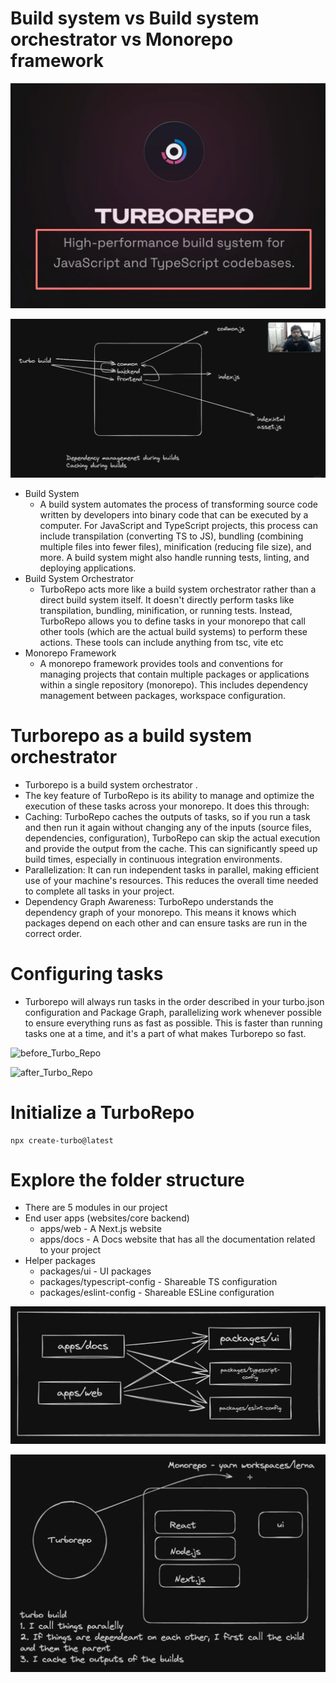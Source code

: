 # Build system vs Build system orchestrator vs Monorepo framework

![Turbo](./images/turbo.webp)

![Turbo](./images/turborepo.png)

- Build System
  - A build system automates the process of transforming source code written by developers into binary code that can be executed by a computer. For JavaScript and TypeScript projects, this process can include transpilation (converting TS to JS), bundling (combining multiple files into fewer files), minification (reducing file size), and more. A build system might also handle running tests, linting, and deploying applications.
- Build System Orchestrator
  - TurboRepo acts more like a build system orchestrator rather than a direct build system itself. It doesn't directly perform tasks like transpilation, bundling, minification, or running tests. Instead, TurboRepo allows you to define tasks in your monorepo that call other tools (which are the actual build systems) to perform these actions.
    These tools can include anything from tsc, vite etc
- Monorepo Framework
  - A monorepo framework provides tools and conventions for managing projects that contain multiple packages or applications within a single repository (monorepo). This includes dependency management between packages, workspace configuration.

# Turborepo as a build system orchestrator

- Turborepo is a build system orchestrator .
- The key feature of TurboRepo is its ability to manage and optimize the execution of these tasks across your monorepo. It does this through:
- Caching: TurboRepo caches the outputs of tasks, so if you run a task and then run it again without changing any of the inputs (source files, dependencies, configuration), TurboRepo can skip the actual execution and provide the output from the cache. This can significantly speed up build times, especially in continuous integration environments.
- Parallelization: It can run independent tasks in parallel, making efficient use of your machine's resources. This reduces the overall time needed to complete all tasks in your project.
- Dependency Graph Awareness: TurboRepo understands the dependency graph of your monorepo. This means it knows which packages depend on each other and can ensure tasks are run in the correct order.

# Configuring tasks

- Turborepo will always run tasks in the order described in your turbo.json configuration and Package Graph, parallelizing work whenever possible to ensure everything runs as fast as possible. This is faster than running tasks one at a time, and it's a part of what makes Turborepo so fast.

![before_Turbo_Repo](./images/running.avif)

![after_Turbo_Repo](./images/adv.avif)

# Initialize a TurboRepo

```
npx create-turbo@latest
```

# Explore the folder structure

- There are 5 modules in our project
- End user apps (websites/core backend)
  - apps/web - A Next.js website
  - apps/docs - A Docs website that has all the documentation related to your project
- Helper packages
  - packages/ui - UI packages
  - packages/typescript-config - Shareable TS configuration
  - packages/eslint-config - Shareable ESLine configuration

![after_Turbo_Repo](./images/sharing.png)

![after_Turbo_Repo](./images/overall.png)
